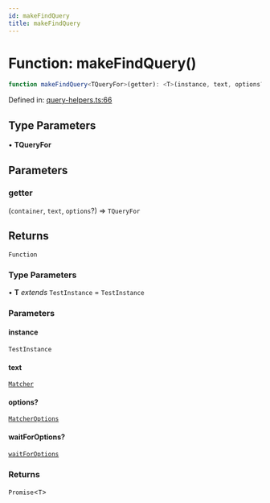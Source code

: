 ```yaml
---
id: makeFindQuery
title: makeFindQuery
---
```


<!-- DO NOT EDIT: this page is autogenerated from the type comments -->

# Function: makeFindQuery()

```ts
function makeFindQuery<TQueryFor>(getter): <T>(instance, text, options?, waitForOptions?) => Promise<T>
```

Defined in: [query-helpers.ts:66](https://github.com/crutchcorn/cli-testing-library/blob/main/packages/cli-testing-library/src/query-helpers.ts#L66)

## Type Parameters

• **TQueryFor**

## Parameters

### getter

(`container`, `text`, `options`?) => `TQueryFor`

## Returns

`Function`

### Type Parameters

• **T** *extends* `TestInstance` = `TestInstance`

### Parameters

#### instance

`TestInstance`

#### text

[`Matcher`](../type-aliases/matcher.md)

#### options?

[`MatcherOptions`](../interfaces/matcheroptions.md)

#### waitForOptions?

[`waitForOptions`](../interfaces/waitforoptions.md)

### Returns

`Promise`\<`T`\>
